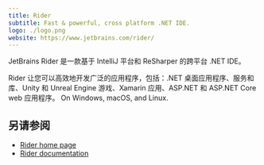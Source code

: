 ```yaml
---
title: Rider
subtitle: Fast & powerful, cross platform .NET IDE.
logo: ./logo.png
website: https://www.jetbrains.com/rider/
---
```


JetBrains Rider 是一款基于 IntelliJ 平台和 ReSharper 的跨平台 .NET IDE。

Rider 让您可以高效地开发广泛的应用程序，包括：.NET 桌面应用程序、服务和库、Unity 和 Unreal Engine 游戏、Xamarin 应用、ASP.NET 和 ASP.NET Core web 应用程序。 On Windows, macOS, and Linux.

## 另请参阅
- [Rider home page](https://www.jetbrains.com/rider/)
- [Rider documentation](https://www.jetbrains.com/rider/documentation/)
